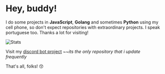 # Hey, buddy!

I do some projects in **JavaScript**, **Golang** and sometimes **Python** using my cell phone, so don't expect repositories with extraordinary projects. I speak portuguese too. Thanks a lot for visiting!

![Stats](https://github-readme-stats.vercel.app/api?username=trywesley&show_icons=true&hide=issues,prs&count_private=true)

Visit my [discord bot project](https://github.com/trywesley/desposito) *~~its the only repository that i update frequently*

That's all, folks! 😚
<!--
**trywesley/trywesley** is a ✨ _special_ ✨ repository because its `README.md` (this file) appears on your GitHub profile.

Here are some ideas to get you started:

- 🔭 I’m currently working on ...
- 🌱 I’m currently learning ...
- 👯 I’m looking to collaborate on ...
- 🤔 I’m looking for help with ...
- 💬 Ask me about ...
- 📫 How to reach me: ...
- 😄 Pronouns: ...
- ⚡ Fun fact: ...
-->
